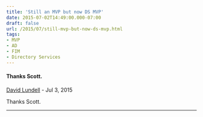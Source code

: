 ```yaml
---
title: 'Still an MVP but now DS MVP'
date: 2015-07-02T14:49:00.000-07:00
draft: false
url: /2015/07/still-mvp-but-now-ds-mvp.html
tags: 
- MVP
- AD
- FIM
- Directory Services
---
```


#### Thanks Scott.
[David Lundell](https://www.blogger.com/profile/17202883653808140101 "noreply@blogger.com") - <time datetime="2015-07-22T20:05:34.444-07:00">Jul 3, 2015</time>

Thanks Scott.
<hr />
